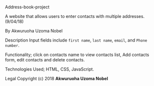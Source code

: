  Address-book-project
 
A website that allows users to enter contacts with multiple addresses. (9/04/18)

 By Akwuruoha Uzoma Nobel

 Description
Input fields include ```first name```, ```last name```, ```email```,  and ```Phone number```.

Functionality;
click on contacts name to view contacts list,
Add contacts form,
edit contacts and delete contacts.


Technologies Used; 
HTML, CSS, JavaScript.


Legal
Copyright (c) 2018 **Akwuruoha Uzoma Nobel**
